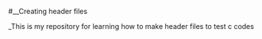 #__Creating header files

_This is my repository for learning how to make header files to test c codes
